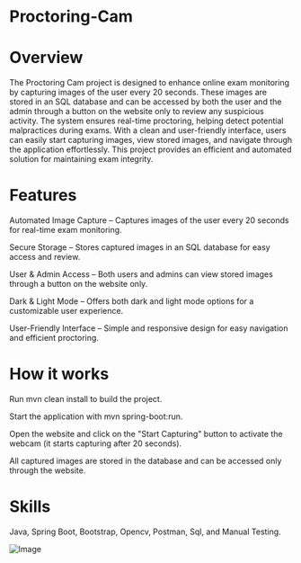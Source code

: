 
# Proctoring-Cam

# Overview

The Proctoring Cam project is designed to enhance online exam monitoring by capturing images of the user every 20 seconds. These images are stored in an SQL database and can be accessed by both the user and the admin through a button on the website only to review any suspicious activity. The system ensures real-time proctoring, helping detect potential malpractices during exams. With a clean and user-friendly interface, users can easily start capturing images, view stored images, and navigate through the application effortlessly. This project provides an efficient and automated solution for maintaining exam integrity.
 

# Features 

Automated Image Capture – Captures images of the user every 20 seconds for real-time exam monitoring.  

Secure Storage – Stores captured images in an SQL database for easy access and review.

User & Admin Access – Both users and admins can view stored images through a button on the website only.

Dark & Light Mode – Offers both dark and light mode options for a customizable user experience.

User-Friendly Interface – Simple and responsive design for easy navigation and efficient proctoring.

# How it works

Run mvn clean install to build the project.

Start the application with mvn spring-boot:run.

Open the website and click on the "Start Capturing" button to activate the webcam (it starts capturing after 20 seconds).

All captured images are stored in the database and can be accessed only through the website.

# Skills 

Java, Spring Boot, Bootstrap, Opencv, Postman, Sql, and Manual Testing.

![Image](https://github.com/user-attachments/assets/ca475823-a08a-46a3-871d-f40bd6d35fd2)
